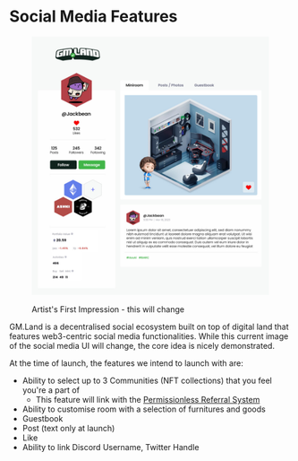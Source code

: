 # Social Media Features

<figure><img src=".gitbook/assets/image.png" alt=""><figcaption><p>Artist's First Impression - this will change</p></figcaption></figure>

GM.Land is a decentralised social ecosystem built on top of digital land that features web3-centric social media functionalities. While this current image of the social media UI will change, the core idea is nicely demonstrated.

At the time of launch, the features we intend to launch with are:

* Ability to select up to 3 Communities (NFT collections) that you feel you're a part of
  * This feature will link with the [Permissionless Referral System](permissionless-referral-system.md)
* Ability to customise room with a selection of furnitures and goods
* Guestbook
* Post (text only at launch)
* Like
* Ability to link Discord Username, Twitter Handle
